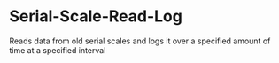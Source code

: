 # Serial-Scale-Read-Log
Reads data from old serial scales and logs it over a specified amount of time at a specified interval
